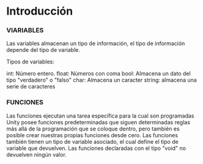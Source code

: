 # Introducción

### VIARIABLES
Las variables almacenan un tipo de información, el tipo de información depende del tipo de variable.

Tipos de variables:

int: Número entero.
float: Números con coma
bool: Almacena un dato del tipo "verdadero" o "falso"
char: Almacena un caracter
string: almacena una serie de caracteres




### FUNCIONES
Las funciones ejecutan una tarea específica para la cual son programadas
Unity posee funciones predeterminadas que siguen determinadas reglas más allá de la programación que se coloque dentro, pero también es posible crear nuestras propias funciones desde cero.
Las funciones también tienen un tipo de variable asociado, el cual define el tipo de variable que devuelven.
Las funciones declaradas con el tipo "void" no devuelven ningún valor.

